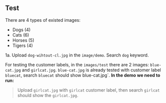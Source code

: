 ## Test
There are 4 types of existed images:
- Dogs (4)
- Cats (6)
- Horses (5)
- Tigers (4)


1a. Upload `dog-wihtout-cl.jpg` in the `image/demo`. Search `dog` keyword.


For testing the customer labels, in the `images/test` there are 2 images: `blue-cat.jpg` and `girlcat.jpg`. `blue-cat.jpg` is already tested with customer label `bluecat`, search `bluecat` should show blue-cat.jpg`. **In the demo we need to run:**
> Upload `girlcat.jpg` with `girlcat` customer label, then search `girlcat` should show the `girlcat.jpg`.
